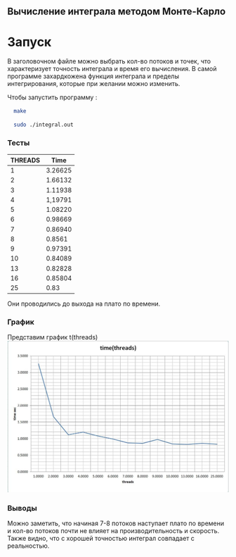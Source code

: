## Вычисление интеграла методом Монте-Карло

# Запуск

В заголовочном файле можно выбрать кол-во потоков и точек, что характеризует точность интеграла и время его вычисления. В самой программе захардкожена функция интеграла и пределы интегрирования, которые при желании можно изменить.

Чтобы запустить программу :

``` bash
  make
```
``` bash
  sudo ./integral.out
```

### Тесты
| THREADS | Time |
|--------|------|
|1 | 3.26625|
|2 | 1.66132|
|3| 1.11938|
|4 |1,19791|
|5 |1.08220|
|6 |0.98669|
|7 |0.86940|
|8 |0.8561|
|9 |0.97391|
|10 |0.84089|
|13 |0.82828|
|16 |0.85804|
|25 |0.83|

Они проводились до выхода на плато по времени.

### График
Представим график t(threads)\
![Integral_pic](https://github.com/awesomeslayer/3_sem_22_23/blob/main/task4/HW/images/integral_pic.jpg)
<br/>

### Выводы

Можно заметить, что начиная  7-8 потоков наступает плато по времени и кол-во потоков почти не влияет на производительность и скорость. Также видно, что с хорошей точностью интеграл совпадает с реальностью.
